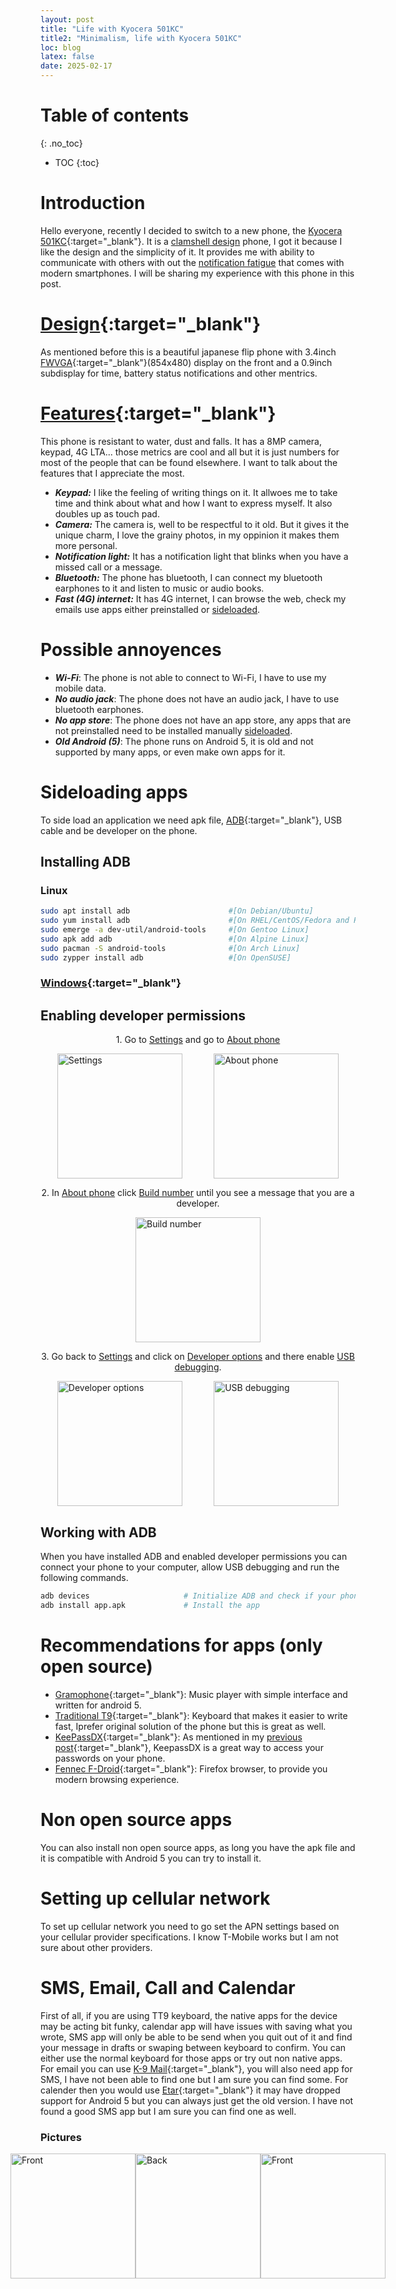 ```yaml
---
layout: post
title: "Life with Kyocera 501KC"
title2: "Minimalism, life with Kyocera 501KC"
loc: blog
latex: false
date: 2025-02-17
---
```

# Table of contents
{: .no_toc}
* TOC
{:toc}

# Introduction

Hello everyone, recently I decided to switch to a new phone, the [Kyocera 501KC](https://www.kyocera.co.jp/prdct/telecom/consumer/lineup/digno-keitai/){:target="_blank"}. It is a [clamshell design](https://en.wikipedia.org/wiki/Flip_phone) phone, I got it because I like the design and the simplicity of it. It provides me with ability to communicate with others with out the [notification fatigue](https://indieweb.org/notification_fatigue) that comes with modern smartphones. I will be sharing my experience with this phone in this post.

# [Design](https://www.kyocera.co.jp/prdct/telecom/consumer/lineup/digno-keitai/design/){:target="_blank"}

As mentioned before this is a beautiful japanese flip phone with 3.4inch [FWVGA](https://en.wikipedia.org/wiki/Display_resolution_standards#FWVGA){:target="_blank"}(854x480) display on the front and a 0.9inch subdisplay for time, battery status notifications and other mentrics.

# [Features](https://www.kyocera.co.jp/prdct/telecom/consumer/lineup/digno-keitai/function1/){:target="_blank"}

This phone is resistant to water, dust and falls. It has a 8MP camera, keypad, 4G LTA... those metrics are cool and all but it is just numbers for most of the people that can be found elsewhere. I want to talk about the features that I appreciate the most.
- ***Keypad:*** I like the feeling of writing things on it. It allwoes me to take time and think about what and how I want to express myself. It also doubles up as touch pad.
- ***Camera:*** The camera is, well to be respectful to it old. But it gives it the unique charm, I love the grainy photos, in my oppinion it makes them more personal.
- ***Notification light:*** It has a notification light that blinks when you have a missed call or a message.
- ***Bluetooth:*** The phone has bluetooth, I can connect my bluetooth earphones to it and listen to music or audio books.
- ***Fast (4G) internet:*** It has 4G internet, I can browse the web, check my emails use apps either preinstalled or [sideloaded](#sideloading-apps).

# Possible annoyences

- ***Wi-Fi***: The phone is not able to connect to Wi-Fi, I have to use my mobile data.
- ***No audio jack***: The phone does not have an audio jack, I have to use bluetooth earphones.
- ***No app store***: The phone does not have an app store, any apps that are not preinstalled need to be installed manually [sideloaded](#sideloading-apps).
- ***Old Android (5)***: The phone runs on Android 5, it is old and not supported by many apps, or even make own apps for it.

# Sideloading apps

To side load an application we need apk file, [ADB](https://developer.android.com/tools/adb){:target="_blank"}, USB cable and be developer on the phone.
## Installing ADB

### Linux

```bash
sudo apt install adb                      #[On Debian/Ubuntu]
sudo yum install adb                      #[On RHEL/CentOS/Fedora and Rocky/AlmaLinux]
sudo emerge -a dev-util/android-tools     #[On Gentoo Linux]
sudo apk add adb                          #[On Alpine Linux]
sudo pacman -S android-tools              #[On Arch Linux]
sudo zypper install adb                   #[On OpenSUSE]
```
### [Windows](https://www.xda-developers.com/install-adb-windows-macos-linux/#how-to-set-up-adb-on-your-computer){:target="_blank"}

## Enabling developer permissions

<div style=" text-align: center;">
    <p>1. Go to <u>Settings</u> and go to <u>About phone</u></p>
</div>
<div style="display: flex; justify-content: center; ">
    <img src="../res/blogRes/11-Settings-FX.png" alt="Settings" style="width: 200px;margin-right: 10%;"/>
    <img src="../res/blogRes/12-Settings-About-Phone-FX.png" alt="About phone" style="width: 200px;"/>
</div>
<div style=" text-align: center;">
    <p>2. In <u>About phone</u> click <u>Build number</u> until you see a message that you are a developer.</p>
</div>
<div style="display: flex; justify-content: center;">
    <img src="../res/blogRes/13-Buld-.Numer-FX.png" alt="Build number" style="width: 200px;"/>
</div>
<div style=" text-align: center;">
    <p>3. Go back to <u>Settings</u> and click on <u>Developer options</u> and there enable <u>USB debugging</u>.</p>
</div>
<div style="display: flex; justify-content: center;">
    <img src="../res/blogRes/14-Developer-Options-FX.png" alt="Developer options" style="width: 200px;margin-right: 10%;"/>
    <img src="../res/blogRes/15-USB-Debugging-FX.png" alt="USB debugging" style="width: 200px;"/>
</div>

## Working with ADB

When you have installed ADB and enabled developer permissions you can connect your phone to your computer, allow USB debugging and run the following commands.
```bash
adb devices                     # Initialize ADB and check if your phone is connected
adb install app.apk             # Install the app
```

# Recommendations for apps (only open source)

- [Gramophone](https://f-droid.org/en/packages/org.akanework.gramophone/){:target="_blank"}: Music player with simple interface and written for android 5.
- [Traditional T9](https://f-droid.org/en/packages/io.github.sspanak.tt9/){:target="_blank"}: Keyboard that makes it easier to write fast, Iprefer original solution of the phone but this is great as well.
- [KeePassDX](https://f-droid.org/en/packages/com.kunzisoft.keepass.libre/){:target="_blank"}: As mentioned in my [previous post](/blog/0002-MyToolBox#recommendation-for-android){:target="_blank"}, KeepassDX is a great way to access your passwords on your phone.
- [Fennec F-Droid](https://f-droid.org/en/packages/org.mozilla.fennec_fdroid/){:target="_blank"}: Firefox browser, to provide you modern browsing experience.

# Non open source apps

You can also install non open source apps, as long you have the apk file and it is compatible with Android 5 you can try to install it.

# Setting up cellular network

To set up cellular network you need to go set the APN settings based on your cellular provider specifications. I know T-Mobile works but I am not sure about other providers.

# SMS, Email, Call and Calendar

First of all, if you are using TT9 keyboard, the native apps for the device may be acting bit funky, calendar app will have issues with saving what you wrote, SMS app will only be able to be send when you quit out of it and find your message in drafts or swaping between keyboard to confirm. You can either use the normal keyboard for those apps or try out non native apps. For email you can use [K-9 Mail](https://f-droid.org/en/packages/com.fsck.k9/){:target="_blank"}, you will also need app for SMS, I have not been able to find one but I am sure you can find some. For calender then you would use [Etar](https://f-droid.org/en/packages/ws.xsoh.etar/){:target="_blank"} it may have dropped support for Android 5 but you can always just get the old version. I have not found a good SMS app but I am sure you can find one as well.

### Pictures

<div style="display: flex; justify-content: center;">
    <img src="../res/blogRes/16-Front.png" alt="Front" style="height: 200px;"/>
    <img src="../res/blogRes/17-Back.png" alt="Back" style="height: 200px;"/>
    <img src="../res/blogRes/18-Front-2.png" alt="Front" style="height: 200px;"/>
</div>
